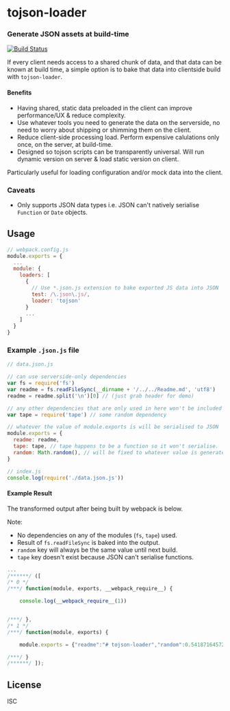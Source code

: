 # tojson-loader

### Generate JSON assets at build-time

[![Build Status](https://travis-ci.org/timoxley/tojson-loader.png?branch=master)](https://travis-ci.org/timoxley/tojson-loader)

If every client needs access to a shared chunk of data, and that data
can be known at build time, a simple option is to bake that data into
clientside build with `tojson-loader`.

#### Benefits

* Having shared, static data preloaded in the client can improve performance/UX & reduce complexity.
* Use whatever tools you need to generate the data on the serverside, no need to worry about shipping or shimming them on the client.
* Reduce client-side processing load. Perform expensive calulations only once, on the server, at build-time.
* Designed so tojson scripts can be transparently universal. Will run dynamic version on server & load static version on client.

Particularly useful for loading configuration and/or mock data into the client.

### Caveats

* Only supports JSON data types i.e. JSON can't natively serialise `Function` or `Date` objects.

## Usage

```js
// webpack.config.js
module.exports = {
  ...
  module: {
    loaders: [
      {
        // Use *.json.js extension to bake exported JS data into JSON
        test: /\.json\.js/,
        loader: 'tojson'
      }
      ...
    ]
  }
}
```

### Example `.json.js` file

```js
// data.json.js

// can use serverside-only dependencies
var fs = require('fs')
var readme = fs.readFileSync(__dirname + '/../../Readme.md', 'utf8')
readme = readme.split('\n')[0] // (just grab header for demo)

// any other dependencies that are only used in here won't be included in bundle
var tape = require('tape') // some random dependency

// whatever the value of module.exports is will be serialised to JSON
module.exports = {
  readme: readme,
  tape: tape, // tape happens to be a function so it won't serialise.
  random: Math.random(), // will be fixed to whatever value is generated at compile-time
}
```

```js
// index.js
console.log(require('./data.json.js'))
```

#### Example Result

The transformed output after being built by webpack is below.

Note:

* No dependencies on any of the modules (`fs`, `tape`) used.
* Result of `fs.readFileSync` is baked into the output.
* `random` key will always be the same value until next build.
* `tape` key doesn't exist because JSON can't serialise functions.

```js
...
/******/ ([
/* 0 */
/***/ function(module, exports, __webpack_require__) {

	console.log(__webpack_require__(1))


/***/ },
/* 1 */
/***/ function(module, exports) {

	module.exports = {"readme":"# tojson-loader","random":0.5418716457206756}

/***/ }
/******/ ]);
```



## License

ISC
